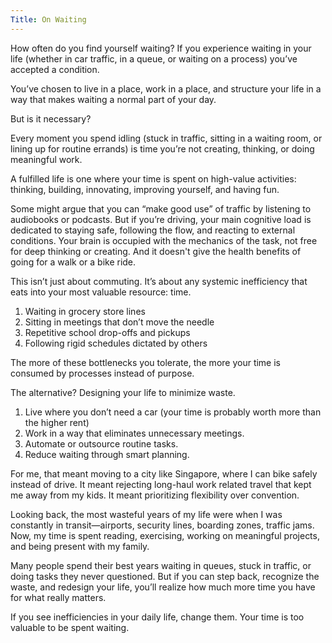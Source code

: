 ```yaml
---
Title: On Waiting
---
```


How often do you find yourself waiting? If you experience waiting in your life (whether in car traffic, in a queue, or waiting on a process) you’ve accepted a condition. 

You’ve chosen to live in a place, work in a place, and structure your life in a way that makes waiting a normal part of your day.

But is it necessary?

Every moment you spend idling (stuck in traffic, sitting in a waiting room, or lining up for routine errands) is time you’re not creating, thinking, or doing meaningful work.

A fulfilled life is one where your time is spent on high-value activities: thinking, building, innovating, improving yourself, and having fun.

Some might argue that you can “make good use” of traffic by listening to audiobooks or podcasts. But if you’re driving, your main cognitive load is dedicated to staying safe, following the flow, and reacting to external conditions. Your brain is occupied with the mechanics of the task, not free for deep thinking or creating. And it doesn't give the health benefits of going for a walk or a bike ride.

This isn’t just about commuting. It’s about any systemic inefficiency that eats into your most valuable resource: time.

1. Waiting in grocery store lines
2. Sitting in meetings that don’t move the needle
3. Repetitive school drop-offs and pickups
4. Following rigid schedules dictated by others

The more of these bottlenecks you tolerate, the more your time is consumed by processes instead of purpose.

The alternative? Designing your life to minimize waste.

1. Live where you don’t need a car (your time is probably worth more than the higher rent)
2. Work in a way that eliminates unnecessary meetings.
3. Automate or outsource routine tasks.
4. Reduce waiting through smart planning.

For me, that meant moving to a city like Singapore, where I can bike safely instead of drive. It meant rejecting long-haul work related travel that kept me away from my kids. It meant prioritizing flexibility over convention.

Looking back, the most wasteful years of my life were when I was constantly in transit—airports, security lines, boarding zones, traffic jams. Now, my time is spent reading, exercising, working on meaningful projects, and being present with my family.

Many people spend their best years waiting in queues, stuck in traffic, or doing tasks they never questioned. But if you can step back, recognize the waste, and redesign your life, you’ll realize how much more time you have for what really matters.

If you see inefficiencies in your daily life, change them. Your time is too valuable to be spent waiting.